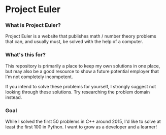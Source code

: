 # Project Euler

### What is Project Euler?
Project Euler is a website that publishes math / number theory problems that can, and usually must, be solved with the 
help of a computer.

### What's this for?
This repository is primarily a place to keep my own solutions in one place, but may also be a good resource to show a 
future potential employer that I'm not completely incompetent.

If you intend to solve these problems for yourself, I strongly suggest not looking through these solutions. Try 
researching the problem domain instead.

### Goal
While I solved the first 50 problems in C++ around 2015, I'd like to solve at least the first 100 in Python. I want to 
grow as a developer and a learner!